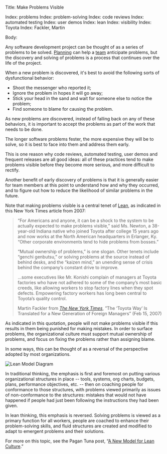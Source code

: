 Title: Make Problems Visible

Index: problems
Index: problem-solving
Index: code reviews
Index: automated testing
Index: user demos
Index: lean
Index: visibility
Index: Toyota
Index: Fackler, Martin

Body:

Any software development project can be thought of as a series of problems to be solved. [Planning][plan] can help a [team][teams] anticipate problems, but the discovery and solving of problems is a process that continues over the life of the project.

When a new problem is discovered, it's best to avoid the following sorts of dysfunctional behavior:

* Shoot the messenger who reported it;
* Ignore the problem in hopes it will go away;
* Stick your head in the sand and wait for someone else to notice the problem;
* Find someone to blame for causing the problem.

As new problems are discovered, instead of falling back on any of these behaviors, it is important to accept the problems as part of the work that needs to be done.

The longer software problems fester, the more expensive they will be to solve, so it is best to face into them and address them early.

This is one reason why code reviews, automated testing, user demos and frequent releases are all good ideas: all of these practices tend to make problems visible before they become more serious, and more difficult to rectify.

Another benefit of early discovery of problems is that it is generally easier for team members at this point to understand how and why they occurred, and to figure out how to reduce the likelihood of similar problems in the future.

Note that making problems visible is a central tenet of <a href="https://en.wikipedia.org/wiki/Lean_manufacturing" class="reflink" target="ref">Lean</a>, as indicated in this New York Times article from 2007:

<blockquote>
<p>
&#8220;For Americans and anyone, it can be a shock to the system to be actually expected to make problems visible,&#8221; said Ms. Newton, a 38-year-old Indiana native who joined Toyota after college 15 years ago and now works at the North American headquarters in Erlanger, Ky. &#8220;Other corporate environments tend to hide problems from bosses.&#8221; </p>

<p>
&#8220;Mutual ownership of problems,&#8221; is one slogan. Other tenets include &#8220;genchi genbutsu,&#8221; or solving problems at the source instead of behind desks, and the &#8220;kaizen mind,&#8221; an unending sense of crisis behind the company&#8217;s constant drive to improve. </p>

<p>
…some executives like Mr. Konishi complain of managers at Toyota factories who have not adhered to some of the company&#8217;s most basic creeds, like allowing workers to stop factory lines when they spot defects. Empowering factory workers has long been central to Toyota&#8217;s quality control.</p>

<footer>
Martin Fackler from <cite><a href="bibliography.html#nytimes-2007">The New York Times</a></cite>, &#8221;The ‘Toyota Way’ Is Translated for a New Generation of Foreign Managers&#8221; (Feb 15, 2007)
</footer>
</blockquote>

As indicated in this quotation, people will not make problems visible if this results in them being punished for making mistakes. In order to surface problems, the organizational culture must support mutual ownership of problems, and focus on fixing the problems rather than assigning blame.

In some ways, this can be thought of as a reversal of the perspective adopted by most organizations.

![Lean Model Diagram](images/a-new-model-for-lean-culture.jpg "Traditional vs. Lean Cultures")

In traditional thinking, the emphasis is first and foremost on putting various organizational structures in place -- tools, systems, org charts, budgets, plans, performance objectives, etc. -- then on coaching people for conformance to those structures, with problems viewed primarily as issues of non-conformance to the structures: mistakes that would not have happened if people had just been following the instructions they had been given.

In lean thinking, this emphasis is reversed. Solving problems is viewed as a primary function for all workers, people are coached to enhance their problem-solving skills, and fluid structures are created and modified to adapt to emergent problems and their solutions.

For more on this topic, see the Pagan Tuna post, &ldquo;<a href="http://www.pagantuna.com/posts/a-new-model-for-lean-culture.html" class="reflink" target="ref">A New Model for Lean Culture</a>.&rdquo;

[lc]: http://www.pagantuna.com/posts/a-new-model-for-lean-culture.html

[nytimes-2007]: bibliography.html#nytimes-2007
[plan]: plan-thoughtfully-but-be-prepared-for-change.html
[teams]: build-great-teams.html
